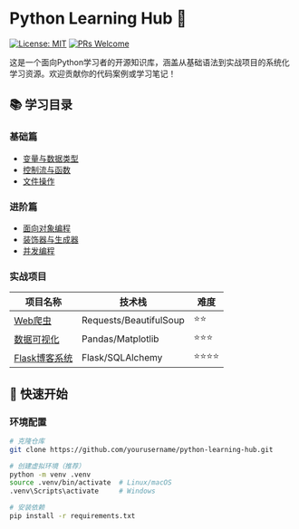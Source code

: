 # Python Learning Hub 🐍

[![License: MIT](https://img.shields.io/badge/License-MIT-blue.svg)](https://opensource.org/licenses/MIT)
[![PRs Welcome](https://img.shields.io/badge/PRs-welcome-brightgreen.svg)](https://github.com/yourusername/python-learning-hub/pulls)

这是一个面向Python学习者的开源知识库，涵盖从基础语法到实战项目的系统化学习资源。欢迎贡献你的代码案例或学习笔记！

## 📚 学习目录

### 基础篇
- [变量与数据类型](https://github.com/888yilu888/-python/blob/main/basics%20/01_variables.py)
- [控制流与函数](/basics/02_control_flow.py)
- [文件操作](/basics/03_file_operations.py)

### 进阶篇
- [面向对象编程](/advanced/01_oop.py)
- [装饰器与生成器](/advanced/02_decorators_generators.py)
- [并发编程](/advanced/03_concurrency.py)

### 实战项目
| 项目名称 | 技术栈 | 难度 |
|---------|--------|------|
| [Web爬虫](/projects/web_scraper/) | Requests/BeautifulSoup | ⭐⭐ |
| [数据可视化](/projects/data_visualization/) | Pandas/Matplotlib | ⭐⭐⭐ |
| [Flask博客系统](/projects/flask_blog/) | Flask/SQLAlchemy | ⭐⭐⭐⭐ |

## 🚀 快速开始

### 环境配置
```bash
# 克隆仓库
git clone https://github.com/yourusername/python-learning-hub.git

# 创建虚拟环境（推荐）
python -m venv .venv
source .venv/bin/activate  # Linux/macOS
.venv\Scripts\activate     # Windows

# 安装依赖
pip install -r requirements.txt
